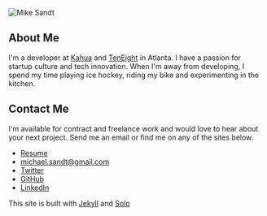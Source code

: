 
![Mike Sandt](https://2.gravatar.com/avatar/85fdb7ce6f1873ffb72f140c5ccee73c?d=https%3A%2F%2Fidenticons.github.com%2F73d18a39d281f8e27c329dbcf2c35f36.png&r=x&s=440)

## About Me
I'm a developer at <a href='http://www.kahua.com/' target='_blank'>Kahua</a> and <a href='https://teneight.net/' target='_blank'>TenEight</a> in Atlanta. I have a passion for startup culture and tech innovation. When I'm away from developing, I spend my time playing ice hockey, riding my bike and experimenting in the kitchen. 

## Contact Me
I'm available for contract and freelance work and would love to hear about your next project. Send me an email or find me on any of the sites below. 

* [Resume](docs/Michael_Sandt_Resume_Mar_2014.pdf)
* [michael.sandt@gmail.com](mailto:michael.sandt@gmail.com)
* [Twitter](http://twitter.com/mikesandt)
* [GitHub](http://github.com/msandt3)
* [LinkedIn](http://www.linkedin.com/in/mikesandt/)






This site is built with <a href='http://jekyllrb.com/' target='_blank'>Jekyll</a> and <a href='http://chibicode.github.io/solo/' target='_blank'>Solo</a>